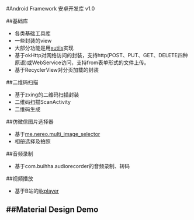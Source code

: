 #Android Framework 安卓开发库
v1.0

##基础库
- 各类基础工具库
- 一些封装的view
- 大部分功能是用[xutils](https://github.com/wyouflf/xUtils3)实现
- 基于okHttp对网络访问的封装，支持http(POST、PUT、GET、DELETE四种原语)或WebService访问，支持from表单形式的文件上传。
- 基于RecyclerView对分页加载的封装

##二维码扫描
- 基于zxing的二维码扫描封装
- 二维码扫描ScanActivity
- 二维码生成

##仿微信图片选择器
- 基于[me.nereo.multi_image_selector](https://github.com/lovetuzitong/MultiImageSelector)
- 相册选择及拍照

##音频录制
- 基于com.buihha.audiorecorder的音频录制、转码

##视频播放
- 基于B站的[ijkplayer](https://github.com/Bilibili/ijkplayer)

##Material Design Demo
- 
